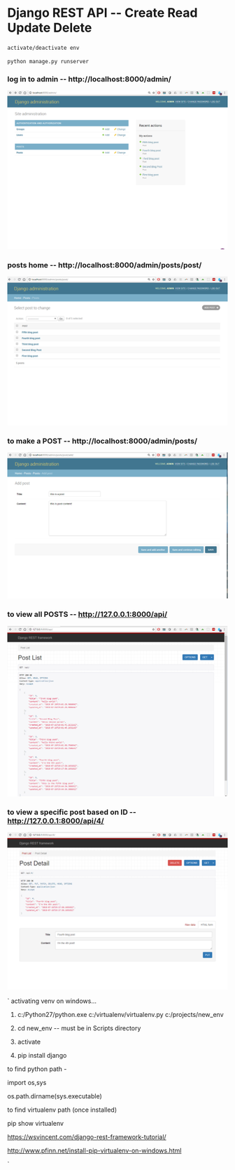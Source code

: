 # Django REST API -- Create Read Update Delete 

`activate/deactivate env` 


`python manage.py runserver `




### log in to admin -- http://localhost:8000/admin/

![alt text](screenshots/admin.png)


### posts home -- http://localhost:8000/admin/posts/post/

![alt text](screenshots/posts_home.png)


### to make a POST -- http://localhost:8000/admin/posts/

![alt text](screenshots/make_post.png)


### to view all POSTS -- http://127.0.0.1:8000/api/ 

![alt text](screenshots/list_posts.png)


### to view a specific post based on ID  -- http://127.0.0.1:8000/api/4/ 

![alt text](screenshots/put_delete.png)

`
activating venv on windows...

1. c:/Python27/python.exe        c:/virtualenv/virtualenv.py         c:/projects/new_env


2. cd new_env -- must be in Scripts directory 


3. activate


4. pip install django 



to find python path - 


import os,sys


os.path.dirname(sys.executable)




to find virtualenv path (once installed)


pip show virtualenv




https://wsvincent.com/django-rest-framework-tutorial/



http://www.pfinn.net/install-pip-virtualenv-on-windows.html 


`
